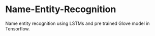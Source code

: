 # Name-Entity-Recognition
Name entity recognition using LSTMs and pre trained Glove model in Tensorflow.
